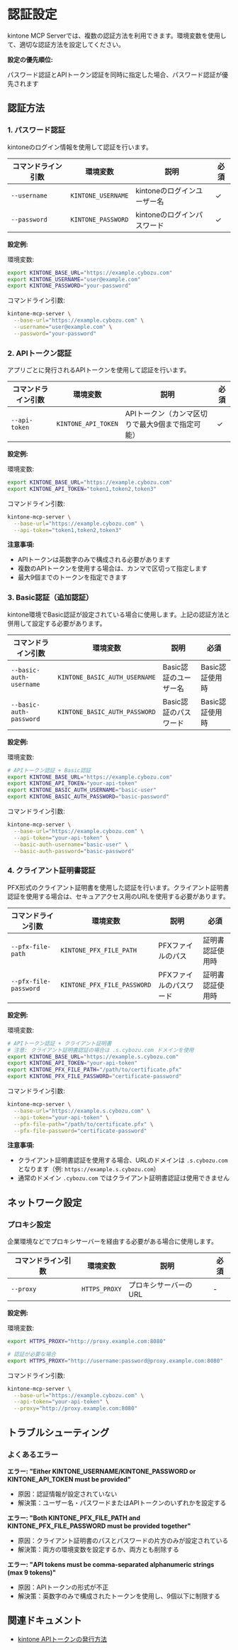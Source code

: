 # 認証設定

kintone MCP Serverでは、複数の認証方法を利用できます。環境変数を使用して、適切な認証方法を設定してください。

**設定の優先順位:**

パスワード認証とAPIトークン認証を同時に指定した場合、パスワード認証が優先されます

## 認証方法

### 1. パスワード認証

kintoneのログイン情報を使用して認証を行います。

| コマンドライン引数 | 環境変数           | 説明                        | 必須 |
| ------------------ | ------------------ | --------------------------- | ---- |
| `--username`       | `KINTONE_USERNAME` | kintoneのログインユーザー名 | ✓    |
| `--password`       | `KINTONE_PASSWORD` | kintoneのログインパスワード | ✓    |

**設定例:**

環境変数:

```bash
export KINTONE_BASE_URL="https://example.cybozu.com"
export KINTONE_USERNAME="user@example.com"
export KINTONE_PASSWORD="your-password"
```

コマンドライン引数:

```bash
kintone-mcp-server \
  --base-url="https://example.cybozu.com" \
  --username="user@example.com" \
  --password="your-password"
```

### 2. APIトークン認証

アプリごとに発行されるAPIトークンを使用して認証を行います。

| コマンドライン引数 | 環境変数            | 説明                                             | 必須 |
| ------------------ | ------------------- | ------------------------------------------------ | ---- |
| `--api-token`      | `KINTONE_API_TOKEN` | APIトークン（カンマ区切りで最大9個まで指定可能） | ✓    |

**設定例:**

環境変数:

```bash
export KINTONE_BASE_URL="https://example.cybozu.com"
export KINTONE_API_TOKEN="token1,token2,token3"
```

コマンドライン引数:

```bash
kintone-mcp-server \
  --base-url="https://example.cybozu.com" \
  --api-token="token1,token2,token3"
```

**注意事項:**

- APIトークンは英数字のみで構成される必要があります
- 複数のAPIトークンを使用する場合は、カンマで区切って指定します
- 最大9個までのトークンを指定できます

### 3. Basic認証（追加認証）

kintone環境でBasic認証が設定されている場合に使用します。上記の認証方法と併用して設定する必要があります。

| コマンドライン引数      | 環境変数                      | 説明                  | 必須            |
| ----------------------- | ----------------------------- | --------------------- | --------------- |
| `--basic-auth-username` | `KINTONE_BASIC_AUTH_USERNAME` | Basic認証のユーザー名 | Basic認証使用時 |
| `--basic-auth-password` | `KINTONE_BASIC_AUTH_PASSWORD` | Basic認証のパスワード | Basic認証使用時 |

**設定例:**

環境変数:

```bash
# APIトークン認証 + Basic認証
export KINTONE_BASE_URL="https://example.cybozu.com"
export KINTONE_API_TOKEN="your-api-token"
export KINTONE_BASIC_AUTH_USERNAME="basic-user"
export KINTONE_BASIC_AUTH_PASSWORD="basic-password"
```

コマンドライン引数:

```bash
kintone-mcp-server \
  --base-url="https://example.cybozu.com" \
  --api-token="your-api-token" \
  --basic-auth-username="basic-user" \
  --basic-auth-password="basic-password"
```

### 4. クライアント証明書認証

PFX形式のクライアント証明書を使用した認証を行います。クライアント証明書認証を使用する場合は、セキュアアクセス用のURLを使用する必要があります。

| コマンドライン引数    | 環境変数                    | 説明                    | 必須             |
| --------------------- | --------------------------- | ----------------------- | ---------------- |
| `--pfx-file-path`     | `KINTONE_PFX_FILE_PATH`     | PFXファイルのパス       | 証明書認証使用時 |
| `--pfx-file-password` | `KINTONE_PFX_FILE_PASSWORD` | PFXファイルのパスワード | 証明書認証使用時 |

**設定例:**

環境変数:

```bash
# APIトークン認証 + クライアント証明書
# 注意: クライアント証明書認証の場合は .s.cybozu.com ドメインを使用
export KINTONE_BASE_URL="https://example.s.cybozu.com"
export KINTONE_API_TOKEN="your-api-token"
export KINTONE_PFX_FILE_PATH="/path/to/certificate.pfx"
export KINTONE_PFX_FILE_PASSWORD="certificate-password"
```

コマンドライン引数:

```bash
kintone-mcp-server \
  --base-url="https://example.s.cybozu.com" \
  --api-token="your-api-token" \
  --pfx-file-path="/path/to/certificate.pfx" \
  --pfx-file-password="certificate-password"
```

**注意事項:**

- クライアント証明書認証を使用する場合、URLのドメインは `.s.cybozu.com` となります（例: `https://example.s.cybozu.com`）
- 通常のドメイン `.cybozu.com` ではクライアント証明書認証は使用できません

## ネットワーク設定

### プロキシ設定

企業環境などでプロキシサーバーを経由する必要がある場合に使用します。

| コマンドライン引数 | 環境変数      | 説明                  | 必須 |
| ------------------ | ------------- | --------------------- | ---- |
| `--proxy`          | `HTTPS_PROXY` | プロキシサーバーのURL | -    |

**設定例:**

環境変数:

```bash
export HTTPS_PROXY="http://proxy.example.com:8080"

# 認証が必要な場合
export HTTPS_PROXY="http://username:password@proxy.example.com:8080"
```

コマンドライン引数:

```bash
kintone-mcp-server \
  --base-url="https://example.cybozu.com" \
  --api-token="your-api-token" \
  --proxy="http://proxy.example.com:8080"
```

## トラブルシューティング

### よくあるエラー

**エラー: "Either KINTONE_USERNAME/KINTONE_PASSWORD or KINTONE_API_TOKEN must be provided"**

- 原因：認証情報が設定されていない
- 解決策：ユーザー名・パスワードまたはAPIトークンのいずれかを設定する

**エラー: "Both KINTONE_PFX_FILE_PATH and KINTONE_PFX_FILE_PASSWORD must be provided together"**

- 原因：クライアント証明書のパスとパスワードの片方のみが設定されている
- 解決策：両方の環境変数を設定するか、両方とも削除する

**エラー: "API tokens must be comma-separated alphanumeric strings (max 9 tokens)"**

- 原因：APIトークンの形式が不正
- 解決策：英数字のみで構成されたトークンを使用し、9個以下に制限する

## 関連ドキュメント

- [kintone APIトークンの発行方法](https://jp.cybozu.help/k/ja/app/api/api_token.html)
